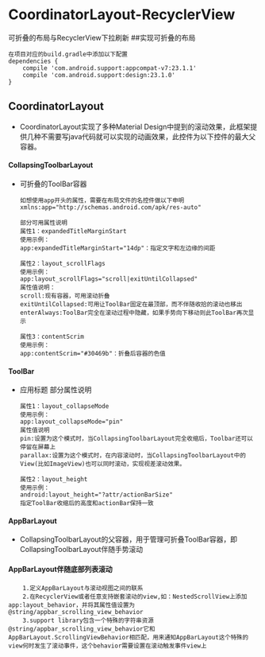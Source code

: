 # CoordinatorLayout-RecyclerView
可折叠的布局与RecyclerView下拉刷新
##实现可折叠的布局

	在项目对应的build.gradle中添加以下配置
	dependencies {
	    compile 'com.android.support:appcompat-v7:23.1.1'
	    compile 'com.android.support:design:23.1.0'
	}

## CoordinatorLayout

-	CoordinatorLayout实现了多种Material Design中提到的滚动效果，此框架提供几种不需要写java代码就可以实现的动画效果，此控件为以下控件的最大父容器。

#### CollapsingToolbarLayout

-	可折叠的ToolBar容器

		如想使用app开头的属性，需要在布局文件的名控件做以下申明
		xmlns:app="http://schemas.android.com/apk/res-auto"

		部分可用属性说明
		属性1：expandedTitleMarginStart
		使用示例：
		app:expandedTitleMarginStart="14dp"：指定文字和左边缘的间距

		属性2：layout_scrollFlags
		使用示例：
		app:layout_scrollFlags="scroll|exitUntilCollapsed"
		属性值说明：
		scroll:现有容器，可用滚动折叠
		exitUntilCollapsed:可用让ToolBar固定在最顶部，而不伴随收拾的滚动也移出
		enterAlways:ToolBar完全在滚动过程中隐藏，如果手势向下移动则此ToolBar再次显示

		属性3：contentScrim
		使用示例：
		app:contentScrim="#30469b"：折叠后容器的色值

#### ToolBar

-	应用标题 部分属性说明

		属性1：layout_collapseMode
		使用示例：
		app:layout_collapseMode="pin"
		属性值说明
		pin:设置为这个模式时，当CollapsingToolbarLayout完全收缩后，Toolbar还可以停留在屏幕上
		parallax:设置为这个模式时，在内容滚动时，当CollapsingToolbarLayout中的View(比如ImageView)也可以同时滚动，实现视差滚动效果。

		属性2：layout_height
		使用示例：
		android:layout_height="?attr/actionBarSize"
		指定ToolBar收缩后的高度和actionBar保持一致

#### AppBarLayout

-	CollapsingToolbarLayout的父容器，用于管理可折叠ToolBar容器，即CollapsingToolbarLayout伴随手势滚动

#### AppBarLayout伴随底部列表滚动

		1.定义AppBarLayout与滚动视图之间的联系
		2.在RecyclerView或者任意支持嵌套滚动的view,如：NestedScrollView上添加app:layout_behavior，并将其属性值设置为@string/appbar_scrolling_view_behavior
		3.support library包含一个特殊的字符串资源@string/appbar_scrolling_view_behavior它和AppBarLayout.ScrollingViewBehavior相匹配，用来通知AppBarLayout这个特殊的view何时发生了滚动事件，这个behavior需要设置在滚动触发事件view上

